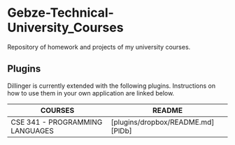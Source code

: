 # Gebze-Technical-University_Courses
Repository of homework and projects of my university courses.


## Plugins

Dillinger is currently extended with the following plugins.
Instructions on how to use them in your own application are linked below.

| COURSES | README |
| ------ | ------ |
| CSE 341 - PROGRAMMING LANGUAGES | [plugins/dropbox/README.md][PlDb] |

